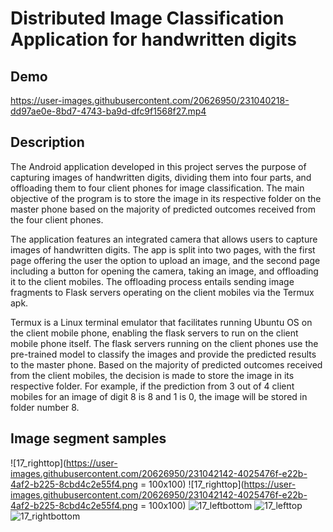 # Distributed Image Classification Application for handwritten digits

## Demo

https://user-images.githubusercontent.com/20626950/231040218-dd97ae0e-8bd7-4743-ba9d-dfc9f1568f27.mp4

## Description

The Android application developed in this project serves the purpose of capturing images of handwritten digits, dividing them into four parts, and offloading them
to four client phones for image classification. The main objective of the program is to store the image in its respective folder on the master phone based on the
majority of predicted outcomes received from the four client phones.

The application features an integrated camera that allows users to capture images of handwritten digits. The app is split into two pages, with the first page offering
the user the option to upload an image, and the second page including a button for opening the camera, taking an image, and offloading it to the client mobiles. The
offloading process entails sending image fragments to Flask servers operating on the client mobiles via the Termux apk.

Termux is a Linux terminal emulator that facilitates running Ubuntu OS on the client mobile phone, enabling the flask servers to run on the client mobile phone itself.
The flask servers running on the client phones use the pre-trained model to classify the images and provide the predicted results to the master phone. Based on the
majority of predicted outcomes received from the client mobiles, the decision is made to store the image in its respective folder. For example, if the prediction
from 3 out of 4 client mobiles for an image of digit 8 is 8 and 1 is 0, the image will be stored in folder number 8.

## Image segment samples

![17_righttop](https://user-images.githubusercontent.com/20626950/231042142-4025476f-e22b-4af2-b225-8cbd4c2e55f4.png = 100x100)
![17_righttop](https://user-images.githubusercontent.com/20626950/231042142-4025476f-e22b-4af2-b225-8cbd4c2e55f4.png = 100x100)
![17_leftbottom](https://user-images.githubusercontent.com/20626950/231042147-a4b94af0-b32d-472c-8708-c9446d387b4c.png)
![17_lefttop](https://user-images.githubusercontent.com/20626950/231042148-62fa434b-8003-4f88-b5ae-c1024b22e8a7.png)
![17_rightbottom](https://user-images.githubusercontent.com/20626950/231042151-910b0093-c64f-45bf-83b4-c35c3e5bb687.png)

